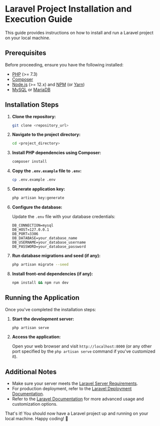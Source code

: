 # Laravel Project Installation and Execution Guide

This guide provides instructions on how to install and run a Laravel project on your local machine.

## Prerequisites

Before proceeding, ensure you have the following installed:

-   [PHP](https://www.php.net/) (>= 7.3)
-   [Composer](https://getcomposer.org/)
-   [Node.js](https://nodejs.org/) (>= 12.x) and [NPM](https://www.npmjs.com/) (or [Yarn](https://yarnpkg.com/))
-   [MySQL](https://www.mysql.com/) or [MariaDB](https://mariadb.org/)

## Installation Steps

1. **Clone the repository:**

    ```bash
    git clone <repository_url>
    ```

2. **Navigate to the project directory:**

    ```bash
    cd <project_directory>
    ```

3. **Install PHP dependencies using Composer:**

    ```bash
    composer install
    ```

4. **Copy the `.env.example` file to `.env`:**

    ```bash
    cp .env.example .env
    ```

5. **Generate application key:**

    ```bash
    php artisan key:generate
    ```

6. **Configure the database:**

    Update the `.env` file with your database credentials:

    ```plaintext
    DB_CONNECTION=mysql
    DB_HOST=127.0.0.1
    DB_PORT=3306
    DB_DATABASE=your_database_name
    DB_USERNAME=your_database_username
    DB_PASSWORD=your_database_password
    ```

7. **Run database migrations and seed (if any):**

    ```bash
    php artisan migrate --seed
    ```

8. **Install front-end dependencies (if any):**

    ```bash
    npm install && npm run dev
    ```

## Running the Application

Once you've completed the installation steps:

1. **Start the development server:**

    ```bash
    php artisan serve
    ```

2. **Access the application:**

    Open your web browser and visit `http://localhost:8000` (or any other port specified by the `php artisan serve` command if you've customized it).

## Additional Notes

-   Make sure your server meets the [Laravel Server Requirements](https://laravel.com/docs/{{version}}/installation#server-requirements).
-   For production deployment, refer to the [Laravel Deployment Documentation](https://laravel.com/docs/{{version}}/deployment).
-   Refer to the [Laravel Documentation](https://laravel.com/docs/{{version}}) for more advanced usage and customization options.

That's it! You should now have a Laravel project up and running on your local machine. Happy coding! 🚀
